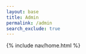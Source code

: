 ```yaml
---
layout: base
title: Admin
permalink: /admin
search_exclude: true
---
```


{% include nav/home.html %}
